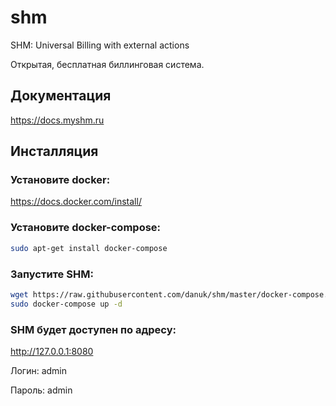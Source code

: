 # shm
SHM: Universal Billing with external actions

Открытая, бесплатная биллинговая система.

## Документация

https://docs.myshm.ru

## Инсталляция

### Установите docker:

https://docs.docker.com/install/

### Установите docker-compose:

```bash
sudo apt-get install docker-compose
```

### Запустите SHM:

```bash
wget https://raw.githubusercontent.com/danuk/shm/master/docker-compose.yml
sudo docker-compose up -d
```

### SHM будет доступен по адресу:

http://127.0.0.1:8080

Логин: admin

Пароль: admin



